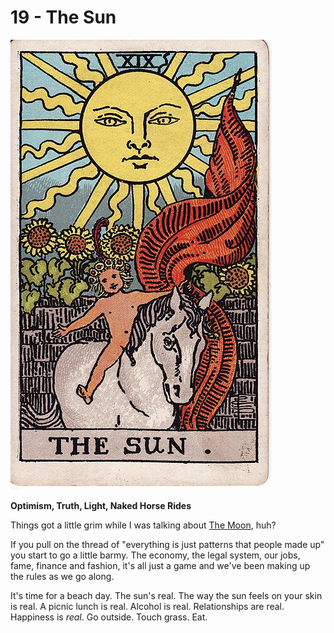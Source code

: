 # 19 - The Sun

![the sun](../../images/tarot/19-sun.jpg)

**Optimism, Truth, Light, Naked Horse Rides**

Things got a little grim while I was talking about [The Moon](./18_the_moon.md), huh?

If you pull on the thread of "everything is just patterns that people made up" you
start to go a little barmy. The economy, the legal system, our jobs, fame, finance and fashion,
 it's all just a game and we've been making up the rules as we go along.

It's time for a beach day. The sun's real. The way the sun feels on your skin is real.
A picnic lunch is real. Alcohol is real. Relationships are real. Happiness is _real_.
Go outside. Touch grass. Eat.
